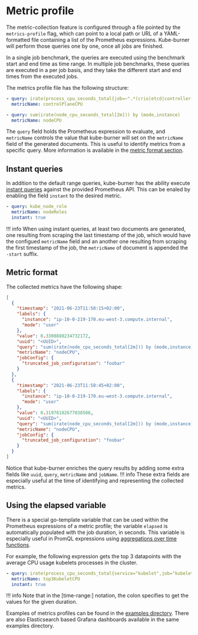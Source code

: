 # Metric profile

The metric-collection feature is configured through a file pointed by the `metrics-profile` flag, which can point to a local path or URL of a YAML-formatted file containing a list of the Prometheus expressions. Kube-burner will perform those queries one by one, once all jobs are finished.

In a single job benchmark, the queries are executed using the benchmark start and end time as time range. In multiple job benchmarks, these queries are executed in a per job basis, and they take the different start and end times from the executed jobs.

The metrics profile file has the following structure:

```yaml
- query: irate(process_cpu_seconds_total{job=~".*(crio|etcd|controller-manager|apiserver|scheduler).*"}[2m])
  metricName: controlPlaneCPU

- query: sum(irate(node_cpu_seconds_total[2m])) by (mode,instance)
  metricName: nodeCPU
```

The `query` field holds the Prometheus expression to evaluate, and `metricName` controls the value that kube-burner will set on the `metricName` field of the generated documents. This is useful to identify metrics from a specific query. More information is available in the [metric format section](#metric-format).

## Instant queries

In addition to the default range queries, kube-burner has the ability execute [instant queries](https://prometheus.io/docs/prometheus/latest/querying/api/#instant-queries) against the provided Prometheus API. This can be enaled by enabling the field `instant` to the desired metric.

```yaml
- query: kube_node_role
  metricName: nodeRoles
  instant: true
```

!!! info
    When using instant queries, at least two documents are generated, one resulting from scraping the last timestamp of the job, which would have the configued `metricName` field and an another one resulting from scraping the first timestamp of the job, the `metricName` of document is appended the `-start` suffix.

## Metric format

The collected metrics have the following shape:

```json
[
  {
    "timestamp": "2021-06-23T11:50:15+02:00",
    "labels": {
      "instance": "ip-10-0-219-170.eu-west-3.compute.internal",
      "mode": "user"
    },
    "value": 0.3300880234732172,
    "uuid": "<UUID>",
    "query": "sum(irate(node_cpu_seconds_total[2m])) by (mode,instance) > 0",
    "metricName": "nodeCPU",
    "jobConfig": {
      "truncated_job_configuration": "foobar"
    }
  },
  {
    "timestamp": "2021-06-23T11:50:45+02:00",
    "labels": {
      "instance": "ip-10-0-219-170.eu-west-3.compute.internal",
      "mode": "user"
    },
    "value": 0.31978102677038506,
    "uuid": "<UUID>",
    "query": "sum(irate(node_cpu_seconds_total[2m])) by (mode,instance) > 0",
    "metricName": "nodeCPU",
    "jobConfig": {
      "truncated_job_configuration": "foobar"
    }
  }
]
```

Notice that kube-burner enriches the query results by adding some extra fields like `uuid`, `query`, `metricName` and `jobName`.
!!! info
    These extra fields are especially useful at the time of identifying and representing the collected metrics.

## Using the elapsed variable

There is a special go-template variable that can be used within the Prometheus expressions of a metric profile; the variable `elapsed` is automatically populated with the job duration, in seconds. This variable is especially useful in PromQL expressions using [aggregations over time functions](https://prometheus.io/docs/prometheus/latest/querying/functions/#aggregation_over_time).

For example, the following expression gets the top 3 datapoints with the average CPU usage kubelets processes in the cluster.

```yaml
- query: irate(process_cpu_seconds_total{service="kubelet",job="kubelet"}[2m]) * 100 and on (node) topk(3,avg_over_time(irate(process_cpu_seconds_total{service="kubelet",job="kubelet"}[2m])[{{ .elapsed }}:]))
  metricName: top3KubeletCPU
  instant: true
```

!!! info
    Note that in the [time-range:] notation, the colon specifies to get the values for the given duration.

Examples of metrics profiles can be found in the [examples directory](https://github.com/cloud-bulldozer/kube-burner/tree/master/examples/). There are also Elasticsearch based Grafana dashboards available in the same examples directory.
